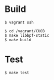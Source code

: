 # Build

```shell
$ vagrant ssh

$ cd /vagrant/CUOB
$ make libbpf-static
$ make build
```

# Test

```shell
$ make test
```
